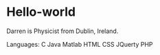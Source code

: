 Hello-world
===========

Darren is Physicist from Dublin, Ireland. 

Languages:
C
Java
Matlab
HTML
CSS
JQuerty
PHP
